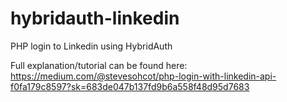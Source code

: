 # hybridauth-linkedin
PHP login to Linkedin using HybridAuth

Full explanation/tutorial can be found here:
https://medium.com/@stevesohcot/php-login-with-linkedin-api-f0fa179c8597?sk=683de047b137fd9b6a558f48d95d7683
